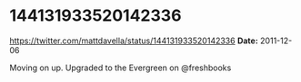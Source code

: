 # 144131933520142336
https://twitter.com/mattdavella/status/144131933520142336
**Date:** 2011-12-06

Moving on up. Upgraded to the Evergreen on @freshbooks
